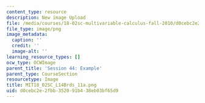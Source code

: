 ```yaml
---
content_type: resource
description: New image Upload
file: /media/courses/18-02sc-multivariable-calculus-fall-2010/d0cebc2e2fbb352091b438eb03bf65d9_MIT18_02SC_L14Brds_11a.png
file_type: image/png
image_metadata:
  caption: ''
  credit: ''
  image-alt: ''
learning_resource_types: []
ocw_type: OCWImage
parent_title: 'Session 44: Example'
parent_type: CourseSection
resourcetype: Image
title: MIT18_02SC_L14Brds_11a.png
uid: d0cebc2e-2fbb-3520-91b4-38eb03bf65d9
---
```

